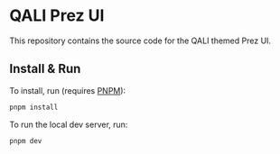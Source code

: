 # QALI Prez UI
This repository contains the source code for the QALI themed Prez UI.

## Install & Run
To install, run (requires [PNPM](https://pnpm.io/)):

```bash
pnpm install
```

To run the local dev server, run:

```bash
pnpm dev
```
